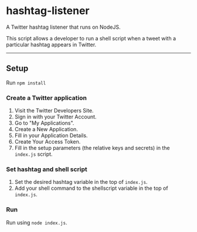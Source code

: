 # hashtag-listener
A Twitter hashtag listener that runs on NodeJS. 

This script allows a developer to run a shell script when a tweet with a particular hashtag appears in Twitter.

---

## Setup 

Run `npm install`

### Create a Twitter application
1. Visit the Twitter Developers Site.
2. Sign in with your Twitter Account.
3. Go to "My Applications".
4. Create a New Application.
5. Fill in your Application Details.
6. Create Your Access Token.
7. Fill in the setup parameters (the relative keys and secrets) in the `index.js` script.

### Set hashtag and shell script
1. Set the desired hashtag variable in the top of `index.js`.
2. Add your shell command to the shellscript variable in the top of `index.js`.

### Run
Run using `node index.js`.
